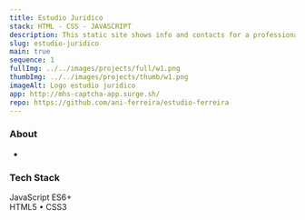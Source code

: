 ```yaml
---
title: Estudio Juridico
stack: HTML - CSS - JAVASCRIPT
description: This static site shows info and contacts for a professional.
slug: estudio-juridico
main: true
sequence: 1
fullImg: ../../images/projects/full/w1.png
thumbImg: ../../images/projects/thumb/w1.png
imageAlt: Logo estudio juridico
app: http://mhs-captcha-app.surge.sh/
repo: https://github.com/ani-ferreira/estudio-ferreira
---
```


### About

-

### Tech Stack

JavaScript ES6+  
HTML5 • CSS3
